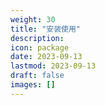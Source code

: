 ```yaml
---
weight: 30
title: "安装使用"
description: 
icon: package
date: 2023-09-13
lastmod: 2023-09-13
draft: false
images: []
---
```

